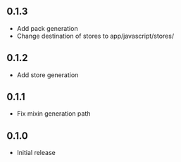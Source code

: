 ## 0.1.3
* Add pack generation
* Change destination of stores to app/javascript/stores/

## 0.1.2

* Add store generation

## 0.1.1

* Fix mixin generation path

## 0.1.0

* Initial release
